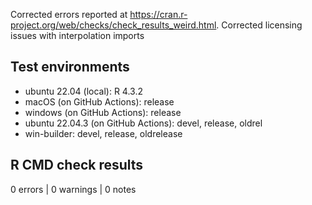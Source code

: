 Corrected errors reported at <https://cran.r-project.org/web/checks/check_results_weird.html>.
Corrected licensing issues with interpolation imports

## Test environments

* ubuntu 22.04 (local): R 4.3.2
* macOS (on GitHub Actions): release
* windows (on GitHub Actions): release
* ubuntu 22.04.3 (on GitHub Actions): devel, release, oldrel
* win-builder: devel, release, oldrelease

## R CMD check results

0 errors | 0 warnings | 0 notes
